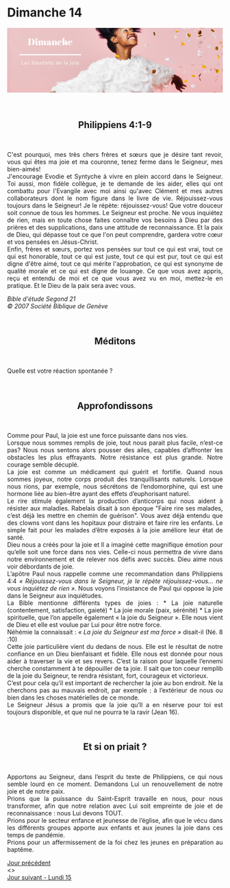 # Dimanche 14
![alt text](images/SDP-Dimanche.png "Dimanche 14 - Les bienfaits de la joie")

<br/>
<center><h2>Philippiens 4:1-9</h2></center>
<br/>

<p align="justify">
C'est pourquoi, mes très chers frères et sœurs que je désire tant revoir, vous qui êtes ma joie et ma couronne, tenez ferme dans le Seigneur, mes bien-aimés!
<br/>
J'encourage Evodie et Syntyche à vivre en plein accord dans le Seigneur. Toi aussi, mon fidèle collègue, je te demande de les aider, elles qui ont combattu pour l'Evangile avec moi ainsi qu'avec Clément et mes autres collaborateurs dont le nom figure dans le livre de vie.
Réjouissez-vous toujours dans le Seigneur! Je le répète: réjouissez-vous!
Que votre douceur soit connue de tous les hommes. Le Seigneur est proche.
Ne vous inquiétez de rien, mais en toute chose faites connaître vos besoins à Dieu par des prières et des supplications, dans une attitude de reconnaissance. Et la paix de Dieu, qui dépasse tout ce que l'on peut comprendre, gardera votre cœur et vos pensées en Jésus-Christ.
<br/>
Enfin, frères et sœurs, portez vos pensées sur tout ce qui est vrai, tout ce qui est honorable, tout ce qui est juste, tout ce qui est pur, tout ce qui est digne d'être aimé, tout ce qui mérite l'approbation, ce qui est synonyme de qualité morale et ce qui est digne de louange. Ce que vous avez appris, reçu et entendu de moi et ce que vous avez vu en moi, mettez-le en pratique. Et le Dieu de la paix sera avec vous.
</p>

<i>Bible d'étude Segond 21<br />
© 2007 Société Biblique de Genève</i>

<br/>
<center><h2>Méditons</h2></center>
<br/>

Quelle est votre réaction spontanée ?

<br/>
<center><h2>Approfondissons</h2></center>
<br/>

<p align="justify">
Comme pour Paul, la joie est une force puissante dans nos vies.
<br/>
Lorsque nous sommes remplis de joie, tout nous parait plus facile, n’est-ce pas? Nous nous sentons alors pousser des ailes, capables d’affronter les obstacles les plus effrayants. Notre résistance est plus grande. Notre courage semble décuplé.
<br/>
La joie est comme un médicament qui guérit et fortifie. Quand nous sommes joyeux, notre corps produit des tranquillisants naturels. Lorsque nous rions, par exemple, nous sécrétons de l’endomorphine, qui est une hormone liée au bien-être ayant des effets d’euphorisant naturel.
<br/>
Le rire stimule également la production d’anticorps qui nous aident à résister aux maladies. Rabelais disait à son époque "Faire rire ses malades, c’est déjà les mettre en chemin de guérison".
Vous avez déjà entendu que des clowns vont dans les hopitaux pour distraire et faire rire les enfants. Le simple fait pour les malades d’être exposés à la joie améliore leur état de santé.
<br/>
Dieu nous a créés pour la joie et Il a imaginé cette magnifique émotion pour qu’elle soit une force dans nos vies. Celle-ci nous permettra de vivre dans notre environnement et de relever nos défis avec succès. Dieu aime nous voir débordants de joie.
<br/>
L’apôtre Paul nous rappelle comme une recommandation dans Philippiens 4:4 <i>« Réjouissez-vous dans le Seigneur, je le répète réjouissez-vous… ne vous inquiétez de rien »</i>. Nous voyons l’insistance de Paul qui oppose la joie dans  le Seigneur aux inquiétudes.
<br/>
La Bible mentionne différents types de joies :
* La joie naturelle (contentement, satisfaction, gaieté)
* La joie morale (paix, sérénité)
* La joie spirituelle, que l’on appelle également « la joie du Seigneur ». Elle
nous vient de Dieu et elle est voulue par Lui pour être notre force.
<br/>
Néhémie la connaissait : <i>« La joie du Seigneur est ma force »</i> disait-il (Né. 8 :10)
<br/>
Cette joie particulière vient du dedans de nous. Elle est le résultat de notre confiance en un Dieu bienfaisant et fidèle. Elle nous est donnée pour nous aider à traverser la vie et ses revers. C’est la raison pour laquelle l’ennemi cherche constamment à te dépouiller de ta joie. Il sait que ton coeur remplib de la joie du Seigneur, te rendra résistant, fort, courageux et victorieux.
<br/>
C’est pour cela qu’il est important de rechercher la joie au bon endroit. Ne la cherchons pas au mauvais endroit, par exemple : à l’extérieur de nous ou bien dans les choses matérielles de ce monde.
<br/>
Le Seigneur Jésus a promis que la joie qu’Il a en réserve pour toi est toujours disponible, et que nul ne pourra te la ravir (Jean 16).
</p>

<br/>
<center><h2>Et si on priait ?</h2></center>
<br/>

<p align="justify">
Apportons au Seigneur, dans l’esprit du texte de Philippiens, ce qui nous semble lourd en ce moment. Demandons Lui un renouvellement de notre joie et de notre paix.
<br/>
Prions que la puissance du Saint-Esprit travaille en nous, pour nous transformer, afin que notre relation avec Lui soit empreinte de joie et de reconnaissance : nous Lui devons TOUT.
<br/>
Prions pour le secteur enfance et jeunesse de l’église, afin que le vécu dans les différents groupes apporte aux enfants et aux jeunes la joie dans ces temps de pandémie.
<br/>
Prions pour un affermissement de la foi chez les jeunes en préparation au baptême.
</p>

[Jour précédent](jours.md)<br/> <> <br/>
[Jour suivant - Lundi 15](lundi.md)